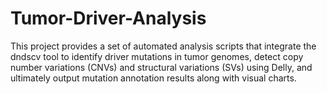 # Tumor-Driver-Analysis
This project provides a set of automated analysis scripts that integrate the dndscv tool to identify driver mutations in tumor genomes, detect copy number variations (CNVs) and structural variations (SVs) using Delly, and ultimately output mutation annotation results along with visual charts.
